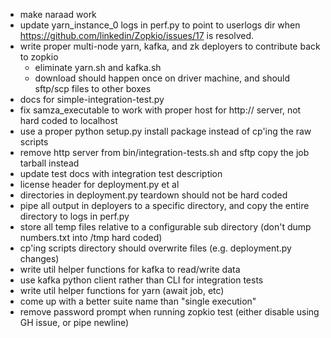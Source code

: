 * make naraad work
* update yarn_instance_0 logs in perf.py to point to userlogs dir when https://github.com/linkedin/Zopkio/issues/17 is resolved.
* write proper multi-node yarn, kafka, and zk deployers to contribute back to zopkio 
  * eliminate yarn.sh and kafka.sh
  * download should happen once on driver machine, and should sftp/scp files to other boxes
* docs for simple-integration-test.py
* fix samza_executable to work with proper host for http:// server, not hard coded to localhost
* use a proper python setup.py install package instead of cp'ing the raw scripts
* remove http server from bin/integration-tests.sh and sftp copy the job tarball instead
* update test docs with integration test description
* license header for deployment.py et al
* directories in deployment.py teardown should not be hard coded
* pipe all output in deployers to a specific directory, and copy the entire directory to logs in perf.py
* store all temp files relative to a configurable sub directory (don't dump numbers.txt into /tmp hard coded)
* cp'ing scripts directory should overwrite files (e.g. deployment.py changes)
* write util helper functions for kafka to read/write data
* use kafka python client rather than CLI for integration tests
* write util helper functions for yarn (await job, etc)
* come up with a better suite name than "single execution"
* remove password prompt when running zopkio test (either disable using GH issue, or pipe newline)
